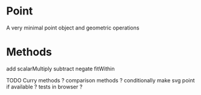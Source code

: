 Point
=====

A very minimal point object and geometric operations

Methods
=======

add
scalarMultiply
subtract
negate
fitWithin

TODO
Curry methods ?
comparison methods ?
conditionally make svg point if available ?
tests in browser ?
